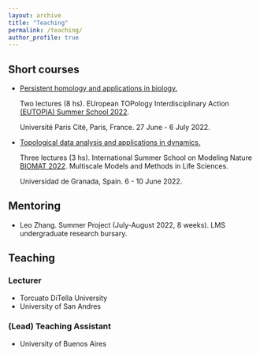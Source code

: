 ```yaml
---
layout: archive
title: "Teaching"
permalink: /teaching/
author_profile: true
---
```


<!--
{% include base_path %}

{% for post in site.teaching reversed %}
  {% include archive-single.html %}
{% endfor %}
-->

## Short courses

<ul>
<li><a href="https://github.com/ximenafernandez/eutopia2022">Persistent homology and applications in biology.</a>

Two lectures (8 hs). 
EUropean TOPology Interdisciplinary Action <a href="https://eutopia.unitn.eu/eutopia-summer-school-program/">(EUTOPIA) Summer School 2022</a>.

Université Paris Cité, Paris, France. 27 June - 6 July 2022.
</li>


<li>
<a href="https://github.com/ximenafernandez/biomat2022">Topological data analysis and applications in dynamics.</a>

Three lectures (3 hs).
International Summer School on Modeling Nature <a href="https://www.modelingnature.org/international-phd-school-2022">BIOMAT 2022</a>.
Multiscale Models and Methods in Life Sciences. 

Universidad de Granada, Spain. 6 - 10 June 2022.
</li>
</ul>




## Mentoring

* Leo Zhang. Summer Project (July-August 2022, 8 weeks). LMS undergraduate research bursary.


## Teaching
### Lecturer

* Torcuato DiTella University
* University of San Andres

### (Lead) Teaching Assistant
* University of Buenos Aires

